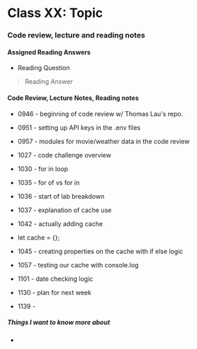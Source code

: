 # Class XX: Topic

### Code review, lecture and reading notes


#### Assigned Reading Answers

- Reading Question

> Reading Answer


#### Code Review, Lecture Notes, Reading notes

- 0946 - beginning of code review w/ Thomas Lau's repo.

- 0951 - setting up API keys in the .env files

- 0957 - modules for movie/weather data in the code review

- 1027 - code challenge overview

- 1030 - for in loop

- 1035 - for of vs for in

- 1036 - start of lab breakdown

- 1037 - explanation of cache use

- 1042 - actually adding cache

- let cache = {};

- 1045 - creating properties on the cache with if else logic

- 1057 - testing our cache with console.log

- 1101 - date checking logic

- 1130 - plan for next week

- 1139 - 

##### Things I want to know more about

- 